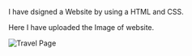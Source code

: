 I have dsigned a Website by using a HTML and CSS.

Here I have uploaded the Image of website.

![Travel Page](https://user-images.githubusercontent.com/107243584/207634375-6659d5c8-0734-4a9b-a7a9-d65e2ef855e2.png)
